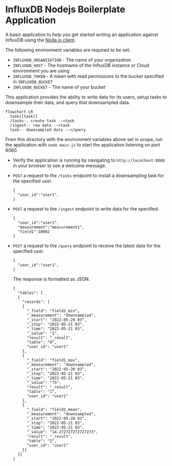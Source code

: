 # InfluxDB Nodejs Boilerplate Application

A basic application to help you get started writing an application against InfluxDB 
using the [Node.js client](https://github.com/influxdata/influxdb-client-js).

The following environment variables are required to be set:
- `INFLUXDB_ORGANIZATION` - The name of your organization
- `INFLUXDB_HOST` - The hostname of the InfluxDB instance or Cloud environment you are using
- `INFLUXDB_TOKEN` - A token with read permissions to the bucket specified in `INFLUXDB_BUCKET`
- `INFLUXDB_BUCKET` - The name of your bucket

This application provides the ability to write data for its users, setup tasks to 
downsample their data, and query that downsampled data.

```mermaid
flowchart LR
  task[[task]]
  /tasks-. create task .->task
  /ingest-- raw data -->task
  task-- downsampled data -->/query
```

From this directory with the environment variables above set in scope, run the application
with `node main.js` to start the application listening on port 8080.

- Verify the application is running by navigating to `http://localhost:8080` in your browser to see a welcome message.

- `POST` a request to the `/tasks` endpoint to install a downsampling task for the specified user.
  
  ```
  {
    "user_id":"user1",
  }
  ```

- `POST` a request to the `/ingest` endpoint to write data for the specified.
  
  ```
  {
    "user_id":"user1", 
    "measurement":"measurement1",
    "field1":10002
  }
  ```
  
  
- `POST` a request to the `/query` endpoint to receive the latest data for the specified user.
  
  ```
  {
    "user_id":"user1",
  }
  ```
  
  The response is formatted as JSON.
  
  ```
  {
    "tables": [
    {
      "records": [
      {
        "_field": "field1_min",
        "_measurement": "downsampled",
        "_start": "2022-05-20 03",
        "_stop": "2022-05-21 03",
        "_time": "2022-05-21 03",
        "_value": "1",
        "result": "_result",
        "table": "0",
        "user_id": "user1"
      },
      {
        "_field": "field1_max",
        "_measurement": "downsampled",
        "_start": "2022-05-20 03",
        "_stop": "2022-05-21 03",
        "_time": "2022-05-21 03",
        "_value": "75",
        "result": "_result",
        "table": "1",
        "user_id": "user1"
      },
      {
        "_field": "field1_mean",
        "_measurement": "downsampled",
        "_start": "2022-05-20 03",
        "_stop": "2022-05-21 03",
        "_time": "2022-05-21 03",
        "_value": "14.272727272727273",
        "result": "_result",
        "table": "2",
        "user_id": "user1"
      }]
    }]
  }
  ```
  
